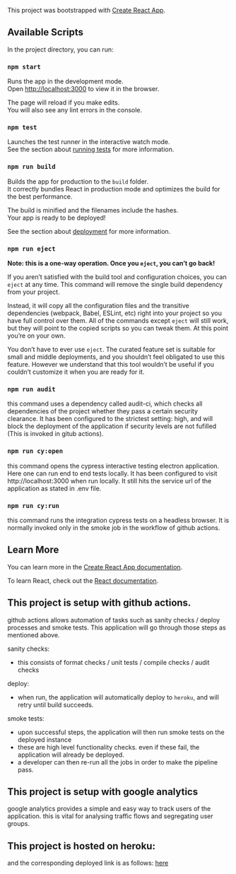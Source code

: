 This project was bootstrapped with [Create React App](https://github.com/facebook/create-react-app).

## Available Scripts

In the project directory, you can run:

### `npm start`

Runs the app in the development mode.<br />
Open [http://localhost:3000](http://localhost:3000) to view it in the browser.

The page will reload if you make edits.<br />
You will also see any lint errors in the console.

### `npm test`

Launches the test runner in the interactive watch mode.<br />
See the section about [running tests](https://facebook.github.io/create-react-app/docs/running-tests) for more information.

### `npm run build`

Builds the app for production to the `build` folder.<br />
It correctly bundles React in production mode and optimizes the build for the best performance.

The build is minified and the filenames include the hashes.<br />
Your app is ready to be deployed!

See the section about [deployment](https://facebook.github.io/create-react-app/docs/deployment) for more information.

### `npm run eject`

**Note: this is a one-way operation. Once you `eject`, you can’t go back!**

If you aren’t satisfied with the build tool and configuration choices, you can `eject` at any time. This command will remove the single build dependency from your project.

Instead, it will copy all the configuration files and the transitive dependencies (webpack, Babel, ESLint, etc) right into your project so you have full control over them. All of the commands except `eject` will still work, but they will point to the copied scripts so you can tweak them. At this point you’re on your own.

You don’t have to ever use `eject`. The curated feature set is suitable for small and middle deployments, and you shouldn’t feel obligated to use this feature. However we understand that this tool wouldn’t be useful if you couldn’t customize it when you are ready for it.

### `npm run audit`

this command uses a dependency called audit-ci, which checks all dependencies of the project whether they
pass a certain security clearance. It has been configured to the strictest setting: high, and will block
the deployment of the application if security levels are not fufilled (This is invoked in gitub actions).

### `npm run cy:open`

this command opens the cypress interactive testing electron application. Here one can run end to end tests locally. It has been configured to visit http://localhost:3000 when run locally. It still hits the service url of the application as stated in .env file.

### `npm run cy:run`

this command runs the integration cypress tests on a headless browser. It is normally invoked only in
the smoke job in the workflow of github actions.

## Learn More

You can learn more in the [Create React App documentation](https://facebook.github.io/create-react-app/docs/getting-started).

To learn React, check out the [React documentation](https://reactjs.org/).

## This project is setup with github actions.
github actions allows automation of tasks such as sanity checks / deploy processes and smoke tests.
This application will go through those steps as mentioned above.

sanity checks:
- this consists of format checks / unit tests / compile checks / audit checks

deploy:
- when run, the application will automatically deploy to `heroku`, and will retry until build succeeds.

smoke tests:
- upon successful steps, the application will then run smoke tests on the deployed instance
- these are high level functionality checks. even if these fail, the application will already be deployed.
- a developer can then re-run all the jobs in order to make the pipeline pass.

## This project is setup with google analytics
google analytics provides a simple and easy way to track users of the application.
this is vital for analysing traffic flows and segregating user groups.

## This project is hosted on heroku:
and the corresponding deployed link is as follows: [here](https://animated-parakeet.herokuapp.com/)
